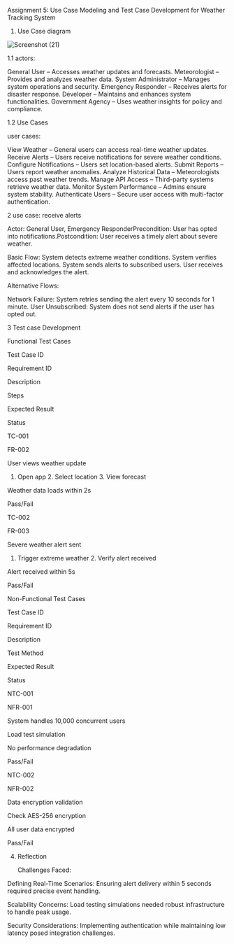 Assignment 5: Use Case Modeling and Test Case Development for Weather Tracking System

1. Use Case diagram

![Screenshot (21)](https://github.com/user-attachments/assets/768f308a-fab6-432b-b93d-d0fe10ebb3a7)

1.1 actors:

General User – Accesses weather updates and forecasts.
Meteorologist – Provides and analyzes weather data.
System Administrator – Manages system operations and security.
Emergency Responder – Receives alerts for disaster response.
Developer – Maintains and enhances system functionalities.
Government Agency – Uses weather insights for policy and compliance.

1.2 Use Cases

user cases:
 
 View Weather – General users can access real-time weather updates.
Receive Alerts – Users receive notifications for severe weather conditions.
Configure Notifications – Users set location-based alerts.
Submit Reports – Users report weather anomalies.
Analyze Historical Data – Meteorologists access past weather trends.
Manage API Access – Third-party systems retrieve weather data.
Monitor System Performance – Admins ensure system stability.
Authenticate Users – Secure user access with multi-factor authentication.

2 use case: receive alerts

Actor: General User, Emergency ResponderPrecondition: User has opted into notifications.Postcondition: User receives a timely alert about severe weather.

Basic Flow:
System detects extreme weather conditions.
System verifies affected locations.
System sends alerts to subscribed users.
User receives and acknowledges the alert.

Alternative Flows:

Network Failure: System retries sending the alert every 10 seconds for 1 minute.
User Unsubscribed: System does not send alerts if the user has opted out.

3 Test case Development

   Functional Test Cases

Test Case ID

Requirement ID

Description

Steps

Expected Result

Status

TC-001

FR-002

User views weather update

1. Open app 2. Select location 3. View forecast

Weather data loads within 2s

Pass/Fail

TC-002

FR-003

Severe weather alert sent

1. Trigger extreme weather 2. Verify alert received

Alert received within 5s

Pass/Fail

Non-Functional Test Cases

Test Case ID

Requirement ID

Description

Test Method

Expected Result

Status

NTC-001

NFR-001

System handles 10,000 concurrent users

Load test simulation

No performance degradation

Pass/Fail

NTC-002

NFR-002

Data encryption validation

Check AES-256 encryption

All user data encrypted

Pass/Fail



4. Reflection

   Challenges Faced:

Defining Real-Time Scenarios: Ensuring alert delivery within 5 seconds required precise event handling.

Scalability Concerns: Load testing simulations needed robust infrastructure to handle peak usage.

Security Considerations: Implementing authentication while maintaining low latency posed integration challenges.
